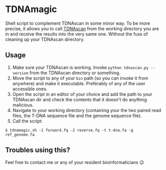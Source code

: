 # TDNAmagic

Shell script to complement TDNAscan in some minor way. To be more precise, it allows you to call [TDNAscan](https://github.com/noble-research-institute/TDNAscan) from the working directory you are in and receive the results into the very same one. Without the fuss of cleaning up your TDNAscan directory.

## Usage

1. Make sure your TDNAscan is working. Invoke `python tdnascan.py --version` from the TDNAscan directory or something.
2. Move the script to any of your `bin` path (so you can invoke it from anywhere) and make it executable. Preferably of any of the user accessible ones.
3. Open the script in an editor of your choice and add the path to your TDNAscan dir and check the contents that it doesn't do anything malicious.
4. Navigate to your working directory (containing your the two paired read files, the T-DNA sequence file and the genome sequence file).
4. Call the script:
```
$ tdnamagic.sh -1 forward.fq -2 reverse.fq -t t-dna.fa -g ref_genome.fa
```

## Troubles using this?

Feel free to contact me or any of your resident bioinformaticians :wink:
